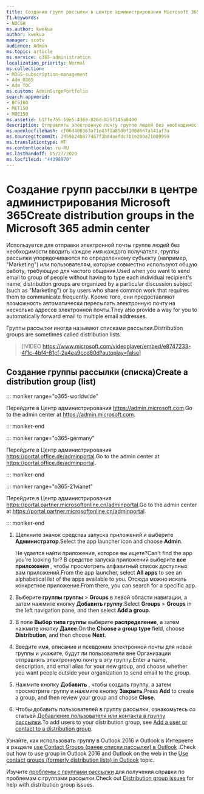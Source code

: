 ```yaml
---
title: Создание групп рассылки в центре администрирования Microsoft 365
f1.keywords:
- NOCSH
ms.author: kwekua
author: kwekua
manager: scotv
audience: Admin
ms.topic: article
ms.service: o365-administration
localization_priority: Normal
ms.collection:
- M365-subscription-management
- Adm_O365
- Adm_TOC
ms.custom: AdminSurgePortfolio
search.appverid:
- BCS160
- MET150
- MOE150
ms.assetid: b1ffe755-59e5-4369-826d-825f145a8400
description: Отправлять электронную почту группе людей без необходимости вводить имя каждого получателя с помощью создания распространения (списка).
ms.openlocfilehash: cf06d408363a71e43f1a850bf108d667a141af3a
ms.sourcegitcommit: 2d59b24b877487f3b84aefdc7b1e200a21009999
ms.translationtype: MT
ms.contentlocale: ru-RU
ms.lasthandoff: 05/27/2020
ms.locfileid: "44398970"
---
```

# <a name="create-distribution-groups-in-the-microsoft-365-admin-center"></a><span data-ttu-id="7ec83-103">Создание групп рассылки в центре администрирования Microsoft 365</span><span class="sxs-lookup"><span data-stu-id="7ec83-103">Create distribution groups in the Microsoft 365 admin center</span></span>
  
<span data-ttu-id="7ec83-104">Используется для отправки электронной почты группе людей без необходимости вводить каждое имя каждого получателя, группы рассылки упорядочиваются по определенному субъекту (например, "Marketing") или пользователям, которые совместно используют общую работу, требующую для частого общения.</span><span class="sxs-lookup"><span data-stu-id="7ec83-104">Used when you want to send email to group of people without having to type each individual recipient's name, distribution groups are organized by a particular discussion subject (such as "Marketing") or by users who share common work that requires them to communicate frequently.</span></span> <span data-ttu-id="7ec83-105">Кроме того, они предоставляют возможность автоматически пересылать электронную почту на несколько адресов электронной почты.</span><span class="sxs-lookup"><span data-stu-id="7ec83-105">They also provide a way for you to automatically forward email to multiple email addresses.</span></span>
  
<span data-ttu-id="7ec83-106">Группы рассылки иногда называют списками рассылки.</span><span class="sxs-lookup"><span data-stu-id="7ec83-106">Distribution groups are sometimes called distribution lists.</span></span>
  
> [!VIDEO https://www.microsoft.com/videoplayer/embed/e8747233-4f1c-4bf4-81cf-2a4ea9ccd80d?autoplay=false]
  
## <a name="create-a-distribution-group-list"></a><span data-ttu-id="7ec83-107">Создание группы рассылки (списка)</span><span class="sxs-lookup"><span data-stu-id="7ec83-107">Create a distribution group (list)</span></span>

::: moniker range="o365-worldwide"

<span data-ttu-id="7ec83-108">Перейдите в Центр администрирования <a href="https://go.microsoft.com/fwlink/p/?linkid=2024339" target="_blank">https://admin.microsoft.com</a>.</span><span class="sxs-lookup"><span data-stu-id="7ec83-108">Go to the admin center at <a href="https://go.microsoft.com/fwlink/p/?linkid=2024339" target="_blank">https://admin.microsoft.com</a>.</span></span>

::: moniker-end

::: moniker range="o365-germany"

<span data-ttu-id="7ec83-109">Перейдите в Центр администрирования <a href="https://go.microsoft.com/fwlink/p/?linkid=848041" target="_blank">https://portal.office.de/adminportal</a>.</span><span class="sxs-lookup"><span data-stu-id="7ec83-109">Go to the admin center at <a href="https://go.microsoft.com/fwlink/p/?linkid=848041" target="_blank">https://portal.office.de/adminportal</a>.</span></span>

::: moniker-end

::: moniker range="o365-21vianet"

<span data-ttu-id="7ec83-110">Перейдите в Центр администрирования <a href="https://go.microsoft.com/fwlink/p/?linkid=850627" target="_blank">https://portal.partner.microsoftonline.cn/adminportal</a>.</span><span class="sxs-lookup"><span data-stu-id="7ec83-110">Go to the admin center at <a href="https://go.microsoft.com/fwlink/p/?linkid=850627" target="_blank">https://portal.partner.microsoftonline.cn/adminportal</a>.</span></span>

::: moniker-end

1. <span data-ttu-id="7ec83-111">Щелкните значок средства запуска приложений  и выберите **Администратор**.</span><span class="sxs-lookup"><span data-stu-id="7ec83-111">Select the app launcher icon and choose **Admin**.</span></span>
    
    <span data-ttu-id="7ec83-112">Не удается найти приложение, которое вы ищете?</span><span class="sxs-lookup"><span data-stu-id="7ec83-112">Can't find the app you're looking for?</span></span> <span data-ttu-id="7ec83-113">В средстве запуска приложений выберите **все приложения** , чтобы просмотреть алфавитный список доступных вам приложений.</span><span class="sxs-lookup"><span data-stu-id="7ec83-113">From the app launcher, select **All apps** to see an alphabetical list of the apps available to you.</span></span> <span data-ttu-id="7ec83-114">Отсюда можно искать конкретное приложение.</span><span class="sxs-lookup"><span data-stu-id="7ec83-114">From there, you can search for a specific app.</span></span> 
    
2. <span data-ttu-id="7ec83-115">Выберите **группы группы** \> **Groups** в левой области навигации, а затем нажмите кнопку **Добавить группу**.</span><span class="sxs-lookup"><span data-stu-id="7ec83-115">Select **Groups** \> **Groups** in the left navigation pane, and then select **Add a group**.</span></span> 
      
3. <span data-ttu-id="7ec83-116">В поле **Выбор типа группы** выберите **распределение**, а затем нажмите кнопку **Далее**.</span><span class="sxs-lookup"><span data-stu-id="7ec83-116">On the **Choose a group type** field, choose **Distribution**, and then choose **Next**.</span></span>
  
4. <span data-ttu-id="7ec83-117">Введите имя, описание и псевдоним электронной почты для новой группы и укажите, будут ли пользователи вне Организации отправлять электронную почту в эту группу.</span><span class="sxs-lookup"><span data-stu-id="7ec83-117">Enter a name, description, and email alias for your new group, and choose whether you want people outside your organization to send email to the group.</span></span> 
    
5. <span data-ttu-id="7ec83-118">Нажмите кнопку **Добавить** , чтобы создать группу, а затем просмотрите группу и нажмите кнопку **Закрыть**.</span><span class="sxs-lookup"><span data-stu-id="7ec83-118">Press **Add** to create a group, and then review your group and choose **Close**.</span></span> 
    
6. <span data-ttu-id="7ec83-119">Чтобы добавить пользователей в группу рассылки, ознакомьтесь со статьей [Добавление пользователя или контакта в группу рассылки](../email/add-user-or-contact-to-distribution-list.md).</span><span class="sxs-lookup"><span data-stu-id="7ec83-119">To add users to your distribution group, see [Add a user or contact to a distribution group](../email/add-user-or-contact-to-distribution-list.md).</span></span>
    
<span data-ttu-id="7ec83-120">Узнайте, как использовать группу в Outlook 2016 и Outlook в Интернете в разделе [use Contact Groups (ранее списки рассылки) в Outlook](https://support.office.com/article/1c97fcb2-0ed4-41e6-b401-58f9d7d40e39.aspx) .</span><span class="sxs-lookup"><span data-stu-id="7ec83-120">Check out how to use group in Outlook 2016 and Outlook on the web in the [Use contact groups (formerly distribution lists) in Outlook](https://support.office.com/article/1c97fcb2-0ed4-41e6-b401-58f9d7d40e39.aspx) topic.</span></span> 
  
<span data-ttu-id="7ec83-121">Изучите [проблемы с группами рассылки](https://docs.microsoft.com/office365/troubleshoot/groups/distribution-list-issues) для получения справки по проблемам с группами рассылки.</span><span class="sxs-lookup"><span data-stu-id="7ec83-121">Check out [Distribution group issues](https://docs.microsoft.com/office365/troubleshoot/groups/distribution-list-issues) for help with distribution group issues.</span></span> 
  

